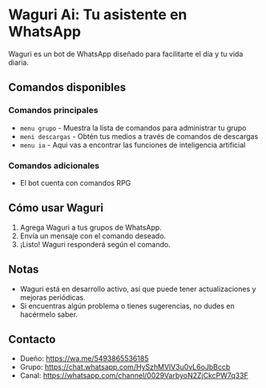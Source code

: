 # Waguri Ai: Tu asistente en WhatsApp

Waguri es un bot de WhatsApp diseñado para facilitarte el día y tu vida diaria.

## Comandos disponibles
### Comandos principales
* `menu grupo` - Muestra la lista de comandos para administrar tu grupo
* `meni descargas` - Obtén tus medios a través de comandos de descargas
* `menu ia` - Aqui vas a encontrar las funciones de inteligencia artificial 

### Comandos adicionales
* El bot cuenta con comandos RPG

## Cómo usar Waguri
1. Agrega Waguri a tus grupos de WhatsApp.
2. Envía un mensaje con el comando deseado.
3. ¡Listo! Waguri responderá según el comando.

## Notas
* Waguri está en desarrollo activo, así que puede tener actualizaciones y mejoras periódicas.
* Si encuentras algún problema o tienes sugerencias, no dudes en hacérmelo saber.

## Contacto
* Dueño: https://wa.me/5493865536185
* Grupo: https://chat.whatsapp.com/HySzhMVlV3u0vL6oJbBccb
* Canal: https://whatsapp.com/channel/0029VarbyoN2ZjCkcPW7q33F
